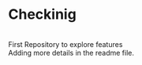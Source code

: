 # Checkinig
<br>
First Repository to explore features 
<br>
Adding more details in the readme file.
